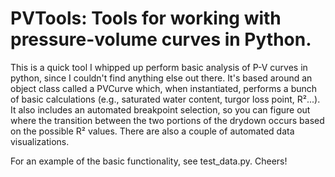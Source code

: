 # PVTools: Tools for working with pressure-volume curves in Python.

This is a quick tool I whipped up perform basic analysis of P-V curves in python, since I couldn't find anything else out there. It's based around an object class called a PVCurve which, when instantiated, performs a bunch of basic calculations (e.g., saturated water content, turgor loss point, R²...). It also includes an automated breakpoint selection, so you can figure out where the transition between the two portions of the drydown occurs based on the possible R² values. There are also a couple of automated data visualizations.

For an example of the basic functionality, see test_data.py. Cheers!
